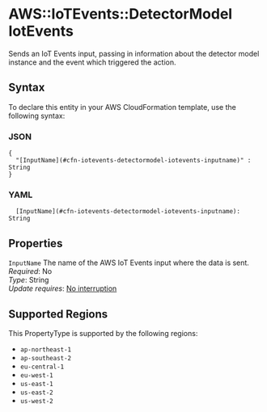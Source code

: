 # AWS::IoTEvents::DetectorModel IotEvents<a name="aws-properties-iotevents-detectormodel-iotevents"></a>

Sends an IoT Events input, passing in information about the detector model instance and the event which triggered the action\.

## Syntax<a name="aws-properties-iotevents-detectormodel-iotevents-syntax"></a>

To declare this entity in your AWS CloudFormation template, use the following syntax:

### JSON<a name="aws-properties-iotevents-detectormodel-iotevents-syntax.json"></a>

```
{
  "[InputName](#cfn-iotevents-detectormodel-iotevents-inputname)" : String
}
```

### YAML<a name="aws-properties-iotevents-detectormodel-iotevents-syntax.yaml"></a>

```
  [InputName](#cfn-iotevents-detectormodel-iotevents-inputname): String
```

## Properties<a name="aws-properties-iotevents-detectormodel-iotevents-properties"></a>

`InputName`  <a name="cfn-iotevents-detectormodel-iotevents-inputname"></a>
The name of the AWS IoT Events input where the data is sent\.  
*Required*: No  
*Type*: String  
*Update requires*: [No interruption](https://docs.aws.amazon.com/AWSCloudFormation/latest/UserGuide/using-cfn-updating-stacks-update-behaviors.html#update-no-interrupt)

## Supported Regions

This PropertyType is supported by the following regions:

- `ap-northeast-1`
- `ap-southeast-2`
- `eu-central-1`
- `eu-west-1`
- `us-east-1`
- `us-east-2`
- `us-west-2`
